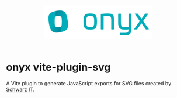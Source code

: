 <div align="center" style="text-align: center">
  <img alt="onyx logo" src="https://raw.githubusercontent.com/SchwarzIT/onyx/main/.github/onyx-logo.svg" height="96px">
</div>

<br>

# onyx vite-plugin-svg

A Vite plugin to generate JavaScript exports for SVG files created by [Schwarz IT](https://it.schwarz).
